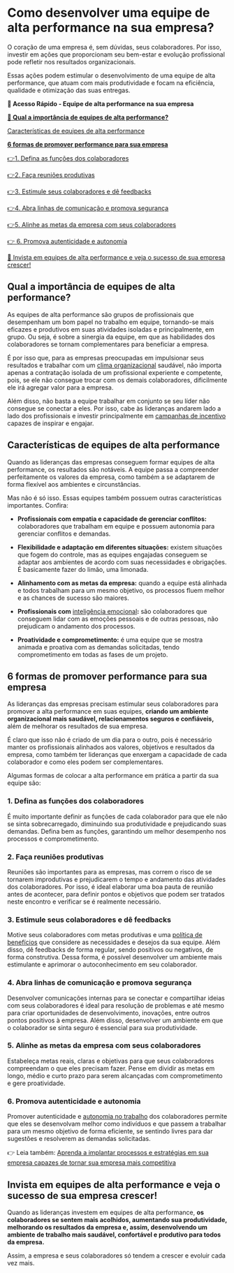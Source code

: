 # Como desenvolver uma equipe de alta performance na sua empresa?

O coração de uma empresa é, sem dúvidas, seus colaboradores. Por isso, investir em ações que proporcionam seu bem-estar e evolução profissional pode refletir nos resultados organizacionais.

Essas ações podem estimular o desenvolvimento de uma equipe de alta performance, que atuam com mais produtividade e focam na eficiência, qualidade e otimização das suas entregas.

**💙 Acesso Rápido - Equipe de alta performance na sua empresa**

**[🤔 Qual a importância de equipes de alta performance?](#A)**

[Características de equipes de alta performance](#B)

**[6 formas de promover performance para sua empresa](#C)**

[](#D)[👉](#I)[1. Defina as funções dos colaboradores](#D)

[](#E)[👉](#I)[2. Faça reuniões produtivas](#E)

[](#F)[👉](#I)[3. Estimule seus colaboradores e dê feedbacks](#F)

[](#G)[👉](#I)[4. Abra linhas de comunicação e promova segurança](#G)

[](#H)[👉](#I)[5. Alinhe as metas da empresa com seus colaboradores](#H)

[👉 6. Promova autenticidade e autonomia](#I)

[💙 Invista em equipes de alta performance e veja o sucesso de sua empresa crescer!](#J)

[](#)
## Qual a importância de equipes de alta performance?

As equipes de alta performance são grupos de profissionais que desempenham um bom papel no trabalho em equipe, tornando-se mais eficazes e produtivos em suas atividades isoladas e principalmente, em grupo. Ou seja, é sobre a sinergia da equipe, em que as habilidades dos colaboradores se tornam complementares para beneficiar a empresa.

É por isso que, para as empresas preocupadas em impulsionar seus resultados e trabalhar com um [clima organizacional](https://empresas.mercadopago.com.br/clima-organizacional) saudável, não importa apenas a contratação isolada de um profissional experiente e competente, pois, se ele não consegue trocar com os demais colaboradores, dificilmente ele irá agregar valor para a empresa.

Além disso, não basta a equipe trabalhar em conjunto se seu líder não consegue se conectar a eles. Por isso, cabe às lideranças andarem lado a lado dos profissionais e investir principalmente em [campanhas de incentivo](https://empresas.mercadopago.com.br/campanha-de-incentivo-para-colaboradores) capazes de inspirar e engajar.

[](#)
## Características de equipes de alta performance

Quando as lideranças das empresas conseguem formar equipes de alta performance, os resultados são notáveis. A equipe passa a compreender perfeitamente os valores da empresa, como também a se adaptarem de forma flexível aos ambientes e circunstâncias.

Mas não é só isso. Essas equipes também possuem outras características importantes. Confira:

- **Profissionais com empatia e capacidade de gerenciar conflitos:** colaboradores que trabalham em equipe e possuem autonomia para gerenciar conflitos e demandas. 

- **Flexibilidade e adaptação em diferentes situações:** existem situações que fogem do controle, mas as equipes engajadas conseguem se adaptar aos ambientes de acordo com suas necessidades e obrigações. É basicamente fazer do limão, uma limonada. 

- **Alinhamento com as metas da empresa:** quando a equipe está alinhada e todos trabalham para um mesmo objetivo, os processos fluem melhor e as chances de sucesso são maiores. 

- **Profissionais com** [inteligência emocional](https://empresas.mercadopago.com.br/inteligencia-emocional-no-trabalho)**:** são colaboradores que conseguem lidar com as emoções pessoais e de outras pessoas, não prejudicam o andamento dos processos.

- **Proatividade e comprometimento:** é uma equipe que se mostra animada e proativa com as demandas solicitadas, tendo comprometimento em todas as fases de um projeto. 

[](#)
## 6 formas de promover performance para sua empresa

As lideranças das empresas precisam estimular seus colaboradores para promover a alta performance em suas equipes, **criando um ambiente organizacional mais saudável, relacionamentos seguros e confiáveis,** além de melhorar os resultados de sua empresa.

É claro que isso não é criado de um dia para o outro, pois é necessário manter os profissionais alinhados aos valores, objetivos e resultados da empresa, como também ter lideranças que enxergam a capacidade de cada colaborador e como eles podem ser complementares.

Algumas formas de colocar a alta performance em prática a partir da sua equipe são:

[](#)
### 1. Defina as funções dos colaboradores

É muito importante definir as funções de cada colaborador para que ele não se sinta sobrecarregado, diminuindo sua produtividade e prejudicando suas demandas. Defina bem as funções, garantindo um melhor desempenho nos processos e comprometimento.

[](#)
### 2. Faça reuniões produtivas

Reuniões são importantes para as empresas, mas correm o risco de se tornarem improdutivas e prejudicarem o tempo e andamento das atividades dos colaboradores. Por isso, é ideal elaborar uma boa pauta de reunião antes de acontecer, para definir pontos e objetivos que podem ser tratados neste encontro e verificar se é realmente necessário.

[](#)
### 3. Estimule seus colaboradores e dê feedbacks

Motive seus colaboradores com metas produtivas e uma [política de benefícios](https://empresas.mercadopago.com.br/politica-de-beneficios) que considere as necessidades e desejos da sua equipe. Além disso, dê feedbacks de forma regular, sendo positivos ou negativos, de forma construtiva. Dessa forma, é possível desenvolver um ambiente mais estimulante e aprimorar o autoconhecimento em seu colaborador.

[](#)
### 4. Abra linhas de comunicação e promova segurança

Desenvolver comunicações internas para se conectar e compartilhar ideias com seus colaboradores é ideal para resolução de problemas e até mesmo para criar oportunidades de desenvolvimento, inovações, entre outros pontos positivos à empresa. Além disso, desenvolver um ambiente em que o colaborador se sinta seguro é essencial para sua produtividade.

[](#)
### 5. Alinhe as metas da empresa com seus colaboradores

Estabeleça metas reais, claras e objetivas para que seus colaboradores compreendam o que eles precisam fazer. Pense em dividir as metas em longo, médio e curto prazo para serem alcançadas com comprometimento e gere proatividade.

[](#)
### 6. Promova autenticidade e autonomia

Promover autenticidade e [autonomia no trabalho](https://empresas.mercadopago.com.br/autonomia-no-trabalho-para-os-colaboradores) dos colaboradores permite que eles se desenvolvam melhor como indivíduos e que passem a trabalhar para um mesmo objetivo de forma eficiente, se sentindo livres para dar sugestões e resolverem as demandas solicitadas.

👉 Leia também: [Aprenda a implantar processos e estratégias em sua empresa capazes de tornar sua empresa mais competitiva](https://empresas.mercadopago.com.br/guia-pratico-gestao-estrategica)

[](#)
## Invista em equipes de alta performance e veja o sucesso de sua empresa crescer!

Quando as lideranças investem em equipes de alta performance, **os colaboradores se sentem mais acolhidos, aumentando sua produtividade, melhorando os resultados da empresa e, assim, desenvolvendo um ambiente de trabalho mais saudável, confortável e produtivo para todos da empresa.**

Assim, a empresa e seus colaboradores só tendem a crescer e evoluir cada vez mais.